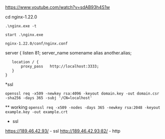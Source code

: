 https://www.youtube.com/watch?v=sdAB93h4S1w

cd nginx-1.22.0

`.\nginx.exe -t`

`start .\nginx.exe`

`nginx-1.22.0/conf/nginx.conf`

 server {
       listen       81;
       server_name  somename  alias  another.alias;

       location / {
           proxy_pass   http://localhost:3333;
       }
    }

*ssl

`openssl req -x509 -newkey rsa:4096 -keyout domain.key -out domain.csr -sha256 -days 365 -subj '/CN=localhost'`

** working
`openssl req -x509 -nodes -days 365 -newkey rsa:2048 -keyout example.key -out example.crt `

* ssl

https://189.46.42.93/ - ssl
http://189.46.42.93:82/ - http
